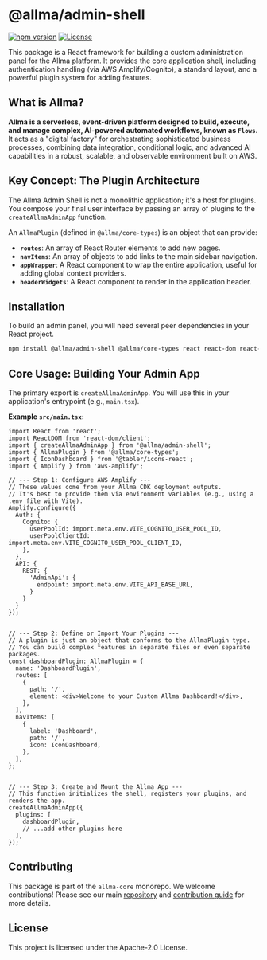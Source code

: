 
# @allma/admin-shell

[![npm version](https://img.shields.io/npm/v/%40allma%2Fadmin-shell)](https://www.npmjs.com/package/@allma/admin-shell)
[![License](https://img.shields.io/npm/l/%40allma%2Fadmin-shell)](https://github.com/ALLMA-dev/allma-core/blob/main/LICENSE)

This package is a React framework for building a custom administration panel for the Allma platform. It provides the core application shell, including authentication handling (via AWS Amplify/Cognito), a standard layout, and a powerful plugin system for adding features.

## What is Allma?

**Allma is a serverless, event-driven platform designed to build, execute, and manage complex, AI-powered automated workflows, known as `Flows`.** It acts as a "digital factory" for orchestrating sophisticated business processes, combining data integration, conditional logic, and advanced AI capabilities in a robust, scalable, and observable environment built on AWS.

## Key Concept: The Plugin Architecture

The Allma Admin Shell is not a monolithic application; it's a host for plugins. You compose your final user interface by passing an array of plugins to the `createAllmaAdminApp` function.

An `AllmaPlugin` (defined in `@allma/core-types`) is an object that can provide:
-   **`routes`**: An array of React Router elements to add new pages.
-   **`navItems`**: An array of objects to add links to the main sidebar navigation.
-   **`appWrapper`**: A React component to wrap the entire application, useful for adding global context providers.
-   **`headerWidgets`**: A React component to render in the application header.

## Installation

To build an admin panel, you will need several peer dependencies in your React project.

```bash
npm install @allma/admin-shell @allma/core-types react react-dom react-router-dom @mantine/core aws-amplify @aws-amplify/ui-react
```

## Core Usage: Building Your Admin App

The primary export is `createAllmaAdminApp`. You will use this in your application's entrypoint (e.g., `main.tsx`).

**Example `src/main.tsx`:**

```tsx
import React from 'react';
import ReactDOM from 'react-dom/client';
import { createAllmaAdminApp } from '@allma/admin-shell';
import { AllmaPlugin } from '@allma/core-types';
import { IconDashboard } from '@tabler/icons-react';
import { Amplify } from 'aws-amplify';

// --- Step 1: Configure AWS Amplify ---
// These values come from your Allma CDK deployment outputs.
// It's best to provide them via environment variables (e.g., using a .env file with Vite).
Amplify.configure({
  Auth: {
    Cognito: {
      userPoolId: import.meta.env.VITE_COGNITO_USER_POOL_ID,
      userPoolClientId: import.meta.env.VITE_COGNITO_USER_POOL_CLIENT_ID,
    },
  },
  API: {
    REST: {
      'AdminApi': {
        endpoint: import.meta.env.VITE_API_BASE_URL,
      }
    }
  }
});


// --- Step 2: Define or Import Your Plugins ---
// A plugin is just an object that conforms to the AllmaPlugin type.
// You can build complex features in separate files or even separate packages.
const dashboardPlugin: AllmaPlugin = {
  name: 'DashboardPlugin',
  routes: [
    {
      path: '/',
      element: <div>Welcome to your Custom Allma Dashboard!</div>,
    },
  ],
  navItems: [
    {
      label: 'Dashboard',
      path: '/',
      icon: IconDashboard,
    },
  ],
};


// --- Step 3: Create and Mount the Allma App ---
// This function initializes the shell, registers your plugins, and renders the app.
createAllmaAdminApp({
  plugins: [
    dashboardPlugin,
    // ...add other plugins here
  ],
});
```

## Contributing

This package is part of the `allma-core` monorepo. We welcome contributions! Please see our main [repository](https://github.com/ALLMA-dev/allma-core) and [contribution guide](https://docs.allma.dev/docs/community/contribution-guide) for more details.

## License

This project is licensed under the Apache-2.0 License.
